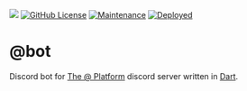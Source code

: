 ![](https://atsign.dev/assets/img/@dev.png?sanitize=true)
[![GitHub License](https://img.shields.io/badge/license-BSD3-blue.svg)](./LICENSE)
[![Maintenance](https://img.shields.io/badge/Maintained-yes-green.svg)]()
[![Deployed](https://img.shields.io/badge/Deployed-yes-green.svg)]()

# @bot

Discord bot for [The @ Platform](https://atsign.com) discord server written in [Dart](https://www.dart.dev/).
